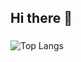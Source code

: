 ## Hi there 👋

###

![Top Langs](https://github-readme-stats.vercel.app/api/top-langs/?username=Jxpo&layout=compact&size_weight=0.5&theme=dracula)

<!--
**Jxpo/Jxpo** is a ✨ _special_ ✨ repository because its `README.md` (this file) appears on your GitHub profile.

Here are some ideas to get you started:

- 🔭 I’m currently working on ...
- 🌱 I’m currently learning ...
- 👯 I’m looking to collaborate on ...
- 🤔 I’m looking for help with ...
- 💬 Ask me about ...
- 📫 How to reach me: ...
- 😄 Pronouns: ...
- ⚡ Fun fact: ...
-->
